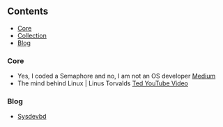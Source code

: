 ## Contents

* [Core](#core)
* [Collection](#collection)
* [Blog](#blog)

### Core
* Yes, I coded a Semaphore and no, I am not an OS developer [Medium](https://medium.com/free-code-camp/yes-i-coded-a-semaphore-and-no-i-am-not-an-os-developer-c721650e1887)
* The mind behind Linux | Linus Torvalds [Ted YouTube Video](https://www.youtube.com/watch?v=o8NPllzkFhE&fbclid=IwAR1-S15CR5xWSDpJ98iwrTfU-smwUBCZcJ06O2YEPuFm60CfNRGzlzP3URA)

### Blog
* [Sysdevbd](https://sysdevbd.com/)
